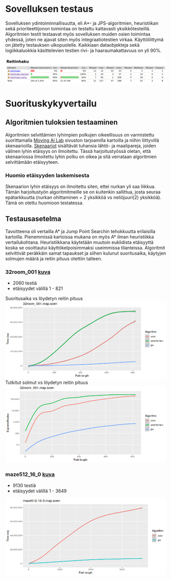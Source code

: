 # Sovelluksen testaus

Sovelluksen ydintoiminnallisuutta, eli A*- ja JPS-algoritmien, heuristiikan sekä prioriteettijonon toimintaa on testattu kattavasti yksikkötesteillä. Algoritmien testit testaavat myös sovelluksen muiden osien toimintaa yhdessä, joten ne ajavat siten myös integraatiotestien virkaa. Käyttöliittymä on jätetty testauksen ulkopuolelle. Kaikkiaan dataobjekteja sekä logiikkaluokkia käsittelevien testien rivi- ja haaraumakattavuus on yli 90%.

![testauskattavuus](https://github.com/hoffrenm/reitinhaku/blob/master/dokumentaatio/images/codecov.png)

# Suorituskykyvertailu

## Algoritmien tuloksien testaaminen

Algoritmien selvittämien lyhimpien polkujen oikeellisuus on varmistettu suorittamalla [Moving Ai Lab](https://movingai.com/benchmarks/grids.html) sivuston tarjoamilla kartoilla ja niihin liittyvillä skenaarioilla. [Skenaariot](https://movingai.com/benchmarks/formats.html) sisältävät tuhansia lähtö- ja maalipareja, joiden välinen lyhin etäisyys on ilmoitettu. Tässä harjoitustyössä oletan, että skenaariossa ilmoitettu lyhin polku on oikea ja sitä verrataan algoritmien selvittämään etäisyyteen.

### Huomio etäisyyden laskemisesta

Skenaarion lyhin etäisyys on ilmoitettu siten, ettei nurkan yli saa liikkua. Tämän harjoitustyön algoritmitmeille se on kuitenkin sallittua, josta seuraa epätarkkuutta (nurkan ohittaminen = 2 yksikköä vs neliöjuuri(2) yksikköä). Tämä on otettu huomioon testatessa.

## Testausasetelma

Tavoitteena oli vertailla A* ja Jump Point Searchin tehokkuutta erilaisilla kartoilla. Pienemmissä kartoissa mukana on myös A* ilman heuristiikka vertailukohtana. Heuristiikkana käytetään muutoin euklidista etäisyyttä koska se osoittautui käyttökelpoisimmaksi useimmissa tilanteissa. Algoritmit selvittivät peräkkäin samat tapaukset ja siihen kulunut suoritusaika, käytyjen solmujen määrä ja reitin pituus otettiin talteen.

### 32room_001 [kuva](https://movingai.com/benchmarks/room/32room_001.png)
- 2060 testiä
- etäisyydet välillä 1 - 821

Suoritusaika vs löydetyn reitin pituus
![time vs distance](https://github.com/hoffrenm/reitinhaku/blob/master/dokumentaatio/images/room32_001_length.png)
Tutkitut solmut vs löydetyn reitin pituus
![nodes vs distance](https://github.com/hoffrenm/reitinhaku/blob/master/dokumentaatio/images/room32_001_nodes.png)

### maze512_16_0 [kuva](https://movingai.com/benchmarks/maze/maze512-16-0.png)
- 9130 testiä
- etäisyydet välillä 1 - 3649

![time vs distance](https://github.com/hoffrenm/reitinhaku/blob/master/dokumentaatio/images/maze512length.png)
